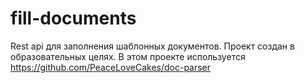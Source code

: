 # fill-documents

Rest api для заполнения шаблонных документов.
Проект создан в образовательных целях.
В этом проекте используется https://github.com/PeaceLoveCakes/doc-parser
